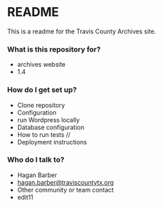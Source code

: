 # README

This is a readme for the Travis County Archives site.

### What is this repository for?

- archives website
- 1.4

### How do I get set up?

- Clone repository
- Configuration
- run Wordpress locally
- Database configuration
- How to run tests //
- Deployment instructions

### Who do I talk to?

- Hagan Barber
- hagan.barber@traviscountytx.org
- Other community or team contact
- edit11
